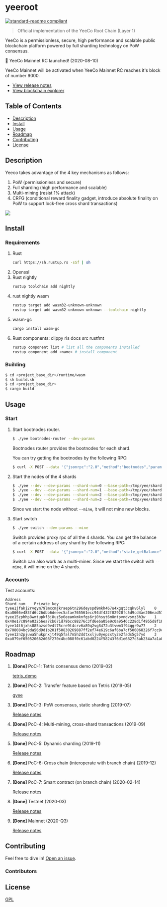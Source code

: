 # yeeroot

[![standard-readme compliant](https://img.shields.io/badge/readme%20style-standard-brightgreen.svg?style=flat-square)](https://github.com/RichardLitt/standard-readme)

> Official implementation of the YeeCo Root Chain (Layer 1)

YeeCo is a permissionless, secure, high performance and scalable public blockchain platform powered by full sharding technology on PoW consensus.

📣 YeeCo Mainnet RC launched! (2020-08-10)

YeeCo Mainnet will be activated when YeeCo Mainnet RC reaches it's block of number 9000.

 - [View release notes](https://github.com/yeeco/wiki/blob/master/docs/release-notes/mainnet-release-notes.md) 
 - [View blockchain explorer](https://yeescan.org/)

## Table of Contents

- [Description](#description)
- [Install](#install)
- [Usage](#usage)
- [Roadmap](#roadmap)
- [Contributing](#contributing)
- [License](#license)

## Description

Yeeco takes advantage of the 4 key mechanisms as follows:

1. PoW (permissionless and secure)
2. Full sharding (high performance and scalable)
3. Multi-mining (resist 1% attack)
4. CRFG (conditional reward finality gadget, introduce absolute finality on PoW to support lock-free cross shard transactions)

![](https://raw.githubusercontent.com/yeeco/wiki/master/assets/images/yeeco-mechanisms.jpg)

## Install

### Requirements
1. Rust
    ```sh
    curl https://sh.rustup.rs -sSf | sh
    ```
1. Openssl
1. Rust nightly
    ```sh
    rustup toolchain add nightly
    ```
1. rust nightly wasm
    ```sh
    rustup target add wasm32-unknown-unknown
    rustup target add wasm32-unknown-unknown --toolchain nightly
    ```
1. wasm-gc
    ```sh
    cargo install wasm-gc
    ```
1. Rust components: clippy rls docs src rustfmt
    ```sh
    rustup component list # list all the components installed
    rustup component add <name> # install component
    ```

### Building
```sh
$ cd <project_base_dir>/runtime/wasm
$ sh build.sh
$ cd <project_base_dir>
$ cargo build
```

## Usage

### Start

1. Start bootnodes router.
    ```sh
    $ ./yee bootnodes-router --dev-params
    ```
    Bootnodes router provides the bootnodes for each shard.
    
    You can try getting the bootnodes by the following RPC: 
    ```sh
    $ curl -X POST --data '{"jsonrpc":"2.0","method":"bootnodes","params":[],"id":1}' localhost:50001 -H 'Content-Type: application/json'
    ```

1. Start the nodes of the 4 shards
    ```sh
    $ ./yee --dev --dev-params --shard-num=0 --base-path=/tmp/yee/shard_0
    $ ./yee --dev --dev-params --shard-num=1 --base-path=/tmp/yee/shard_1
    $ ./yee --dev --dev-params --shard-num=2 --base-path=/tmp/yee/shard_2
    $ ./yee --dev --dev-params --shard-num=3 --base-path=/tmp/yee/shard_3
    ```
    Since we start the node without `--mine`, it will not mine new blocks.


1. Start switch
    ```sh
    $ ./yee switch --dev-params --mine
    ```
    Switch provides proxy rpc of all the 4 shards.
    You can get the balance of a certain address of any shard by the following RPC: 
    ```sh
    $ curl -X POST --data '{"jsonrpc":"2.0","method":"state_getBalance","params":["tyee15c2cc2uj34w5jkfzxe4dndpnngprxe4nytaj9axmzf63ur4f8awq806lv6"],"id":1}' localhost:10033 -H 'Content-Type: application/json'
    ```
    
    Switch can also work as a multi-miner. Since we start the switch with `--mine`, it will mine on the 4 shards.

### Accounts

Test accounts: 
    
```
Address                                                            Shard num    Private key
tyee1jfakj2rvqym79lmxcmjkraep6tn296deyspd9mkh467u4xgqt3cqkv6lyl    0            0xa8666e483fd6c26dbb6deeec5afae765561ecc94df432f02920fc5d9cd4ae206ead577e5bc11215d4735cee89218e22f2d950a2a4667745ea1b5ea8b26bba5d6
tyee15zphhp8wmtupkf3j8uz5y6eeamkmknfgs6rj0hsyt6m8ntpvndvsmz3h3w    1            0x40e17c894e03256ea7cb671d79bcc88276c3fd6e6a05e9c0a9546c228d1f4955d8f18e85255020c97764251977b77f3b9e18f4d6de7b62522ab29a49cede669f
tyee14t6jxhs885azsd9v4t75cre9t4crv6a89q2vg8472u3tvwm3f94qgr9w77    2            0x708084bc9da56d9d1b201f50830269887ff2ef74e619c6af6ba7cf506068326f7cc9c4d646c531e83507928114ff9ef66350c62dfda3a7c5d2f0d9e0c37e7750
tyee12n2pjuwa5hukpnxjt49q5fal7m5h2ddtxxlju0yepzxty2e2fads5g57yd    3            0xa079ef650520662d08f270c4bc088f0c61abd0224f58243f6d1e6827c3ab234a7a1a0a3b89bbb02f2b10e357fd2a5ddb5050bc528c875a6990874f9dc6496772
```
    

## Roadmap
1. **[Done]** PoC-1: Tetris consensus demo (2019-02)

     [tetris_demo](https://github.com/yeeco/tetris_demo)
2. **[Done]** PoC-2: Transfer feature based on Tetris (2019-05)

     [gyee](https://github.com/yeeco/gyee)
1. **[Done]** PoC-3: PoW consensus, static sharding (2019-07)
    
    [Release notes](https://github.com/yeeco/wiki/blob/master/docs/release-notes/poc3-release-notes.md)
1. **[Done]** PoC-4: Multi-mining, cross-shard transactions (2019-09)

    [Release notes](https://github.com/yeeco/wiki/blob/master/docs/release-notes/poc4-release-notes.md)
1. **[Done]** PoC-5: Dynamic sharding (2019-11)

    [Release notes](https://github.com/yeeco/wiki/blob/master/docs/release-notes/poc5-release-notes.md)
1. **[Done]** PoC-6: Cross chain (interoperate with branch chain) (2019-12)

    [Release notes](https://github.com/yeeco/wiki/blob/master/docs/release-notes/poc6-release-notes.md)
1. **[Done]** PoC-7: Smart contract (on branch chain) (2020-02-14)

    [Release notes](https://github.com/yeeco/wiki/blob/master/docs/release-notes/poc7-release-notes.md)

1. **[Done]** Testnet (2020-03)

    [Release notes](https://github.com/yeeco/wiki/blob/master/docs/release-notes/testnet-release-notes.md)
    
1. **[Done]** Mainnet (2020-Q3)

    [Release notes](https://github.com/yeeco/wiki/blob/master/docs/release-notes/mainnet-release-notes.md)

## Contributing

Feel free to dive in! [Open an issue](./issues/new).

### Contributors


## License

[GPL](LICENSE)